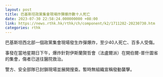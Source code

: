 ```yaml
---
layout: post
title: 巴基斯坦政黨集會現場炸彈爆炸數十人死亡
date: 2023-07-30 22:58:24.000000000 +08:00
link: https://news.rthk.hk/rthk/ch/component/k2/1711282-20230730.htm
categories: rthk
---
```


巴基斯坦西北部一個政黨集會現場發生炸彈爆炸，至少40人死亡、百多人受傷。

事發在當地星期日下午，爆炸針對伊斯蘭賢哲會（法盧爾派）在開伯爾-普什圖省的集會，傷者已送往醫院救治。

警方、安全部隊已封鎖現場並展開搜查。暫時無組織宣稱發動襲擊。
